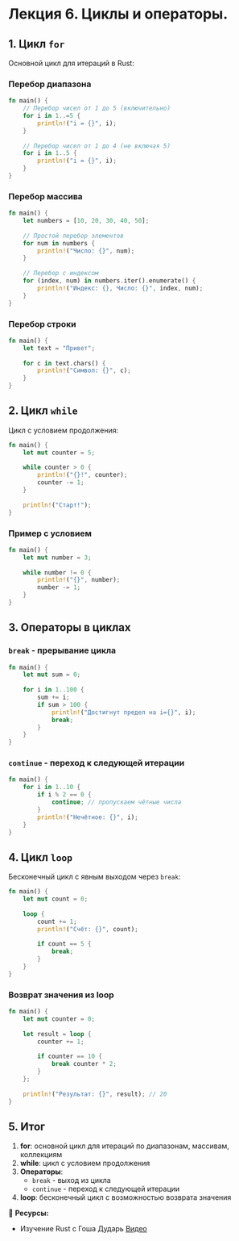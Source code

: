 # Лекция 6. Циклы и операторы.

## 1. Цикл `for`

Основной цикл для итераций в Rust:

### Перебор диапазона
```rust
fn main() {
    // Перебор чисел от 1 до 5 (включительно)
    for i in 1..=5 {
        println!("i = {}", i);
    }
    
    // Перебор чисел от 1 до 4 (не включая 5)
    for i in 1..5 {
        println!("i = {}", i);
    }
}
```

### Перебор массива
```rust
fn main() {
    let numbers = [10, 20, 30, 40, 50];
    
    // Простой перебор элементов
    for num in numbers {
        println!("Число: {}", num);
    }
    
    // Перебор с индексом
    for (index, num) in numbers.iter().enumerate() {
        println!("Индекс: {}, Число: {}", index, num);
    }
}
```

### Перебор строки
```rust
fn main() {
    let text = "Привет";
    
    for c in text.chars() {
        println!("Символ: {}", c);
    }
}
```

## 2. Цикл `while`

Цикл с условием продолжения:

```rust
fn main() {
    let mut counter = 5;
    
    while counter > 0 {
        println!("{}!", counter);
        counter -= 1;
    }
    
    println!("Старт!");
}
```

### Пример с условием
```rust
fn main() {
    let mut number = 3;
    
    while number != 0 {
        println!("{}", number);
        number -= 1;
    }
}
```

## 3. Операторы в циклах

### `break` - прерывание цикла
```rust
fn main() {
    let mut sum = 0;
    
    for i in 1..100 {
        sum += i;
        if sum > 100 {
            println!("Достигнут предел на i={}", i);
            break;
        }
    }
}
```

### `continue` - переход к следующей итерации
```rust
fn main() {
    for i in 1..10 {
        if i % 2 == 0 {
            continue; // пропускаем чётные числа
        }
        println!("Нечётное: {}", i);
    }
}
```

## 4. Цикл `loop`

Бесконечный цикл с явным выходом через `break`:

```rust
fn main() {
    let mut count = 0;
    
    loop {
        count += 1;
        println!("Счёт: {}", count);
        
        if count == 5 {
            break;
        }
    }
}
```

### Возврат значения из loop
```rust
fn main() {
    let mut counter = 0;
    
    let result = loop {
        counter += 1;
        
        if counter == 10 {
            break counter * 2;
        }
    };
    
    println!("Результат: {}", result); // 20
}
```

## 5. Итог

1. **for**: основной цикл для итераций по диапазонам, массивам, коллекциям
2. **while**: цикл с условием продолжения
3. **Операторы**: 
   - `break` - выход из цикла
   - `continue` - переход к следующей итерации
4. **loop**: бесконечный цикл с возможностью возврата значения

🚀 **Ресурсы:**
- Изучение Rust с Гоша Дударь [Видео](https://www.youtube.com/watch?v=py2E_OEtujA&list=PL0lO_mIqDDFU_3UaxCF6p98ELxXpAyHpW&index=6)